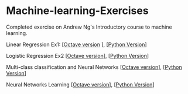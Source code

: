 # Machine-learning-Exercises
Completed exercise on Andrew Ng's Introductory course to machine learning.

Linear Regression Ex1: 
[[Octave version](https://github.com/amayomode/Machine-learning-Exercises/tree/master/ex1) ], 
[[Python Version](https://github.com/amayomode/Machine-learning-Exercises/blob/master/ex1%20python/Linear%20Regression.ipynb)]

Logistic Regression Ex2
[[Octave version](https://github.com/amayomode/Machine-learning-Exercises/tree/master/ex2)], 
[[Python Version](https://github.com/amayomode/Machine-learning-Exercises/blob/master/ex2%20python/Logistic%20Regression.ipynb)]

Multi-class classification and Neural Networks
[[Octave version](https://github.com/amayomode/Machine-learning-Exercises/tree/master/ex3)], 
[[Python Version](https://github.com/amayomode/Machine-learning-Exercises/blob/master/ex3%20python/Multi-class%20classification%20and%20Neural%20networks.ipynb)]

Neural Networks Learning
[[Octave version](https://github.com/amayomode/Machine-learning-Exercises/tree/master/ex4)], 
[[Python Version](https://github.com/amayomode/Machine-learning-Exercises/blob/master/ex4%20python/Neural-Networks-Learning.ipynb)]
